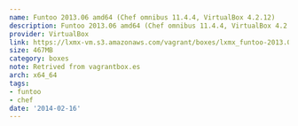 ```yaml
---
name: Funtoo 2013.06 amd64 (Chef omnibus 11.4.4, VirtualBox 4.2.12)
description: Funtoo 2013.06 amd64 (Chef omnibus 11.4.4, VirtualBox 4.2.12)
provider: VirtualBox
link: https://lxmx-vm.s3.amazonaws.com/vagrant/boxes/lxmx_funtoo-2013.06_chef-11.4.4.box
size: 467MB
category: boxes
note: Retrived from vagrantbox.es
arch: x64_64
tags:
- funtoo
- chef
date: '2014-02-16'
---
```

